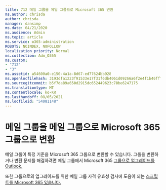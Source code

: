 ```yaml
---
title: 712 메일 그룹을 메일 그룹으로 Microsoft 365 변환
ms.author: chrisda
author: chrisda
manager: dansimp
ms.date: 04/21/2020
ms.audience: Admin
ms.topic: article
ms.service: o365-administration
ROBOTS: NOINDEX, NOFOLLOW
localization_priority: Normal
ms.collection: Adm_O365
ms.custom:
- "712"
- "3"
ms.assetid: a54600a0-e150-4a1a-8d67-ed77624bb928
ms.openlocfilehash: 3193dfa1223f91533e17f31f6db4061d09266a6f2e4f1b46fffc40f8fb50fda1
ms.sourcegitcommit: b5f7da89a650d2915dc652449623c78be6247175
ms.translationtype: MT
ms.contentlocale: ko-KR
ms.lasthandoff: 08/05/2021
ms.locfileid: "54081148"
---
```

# <a name="convert-a-distribution-group-to-a-microsoft-365-group"></a>메일 그룹을 메일 그룹으로 Microsoft 365 그룹으로 변환

메일 그룹이 특정 기준을 Microsoft 365 그룹으로 변환할 수 있습니다. 그룹을 변환하거나 변환 문제를 해결하려면 메일 그룹에서 Microsoft 365 [그룹으로 업그레이드를 Outlook.](https://docs.microsoft.com/microsoft-365/admin/manage/upgrade-distribution-lists)

또한 그룹으로의 업그레이드를 위한 메일 그룹 자격 유효성 검사에 도움이 되는 [스크립트를 Microsoft 365 있습니다.](https://aka.ms/DLToM365Group)